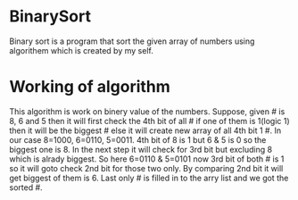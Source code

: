 # BinarySort
Binary sort is a program that sort the given array of numbers using algorithem which is created by my self.

# Working of algorithm
This algorithm is work on binery value of the numbers.
Suppose, given # is 8, 6 and 5 then it will first check the 4th bit of all # if one of them is 1(logic 1) then it will be the biggest # else it will create new array of all 4th bit 1 #.
In our case 8=1000, 6=0110, 5=0011. 4th bit of 8 is 1 but 6 & 5 is 0 so the biggest one is 8.
In the next step it will check for 3rd bit but excluding 8 which is alrady biggest. So here 6=0110 & 5=0101 now 3rd bit of both # is 1 so it will goto check 2nd bit for those two only. By comparing 2nd bit it will get biggest of them is 6.
Last only # is filled in to the arry list and we got the sorted #.
